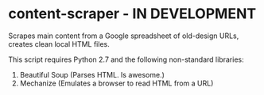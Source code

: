 content-scraper - IN DEVELOPMENT
===============

Scrapes main content from a Google spreadsheet of old-design URLs, creates clean local HTML files.

This script requires Python 2.7 and the following non-standard libraries:

1. Beautiful Soup (Parses HTML. Is awesome.)
2. Mechanize (Emulates a browser to read HTML from a URL)
